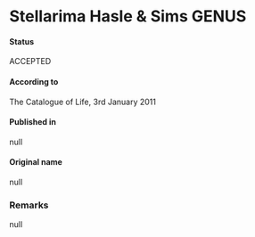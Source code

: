 Stellarima Hasle & Sims GENUS
=======

#### Status
ACCEPTED

#### According to
The Catalogue of Life, 3rd January 2011

#### Published in
null

#### Original name
null

### Remarks
null